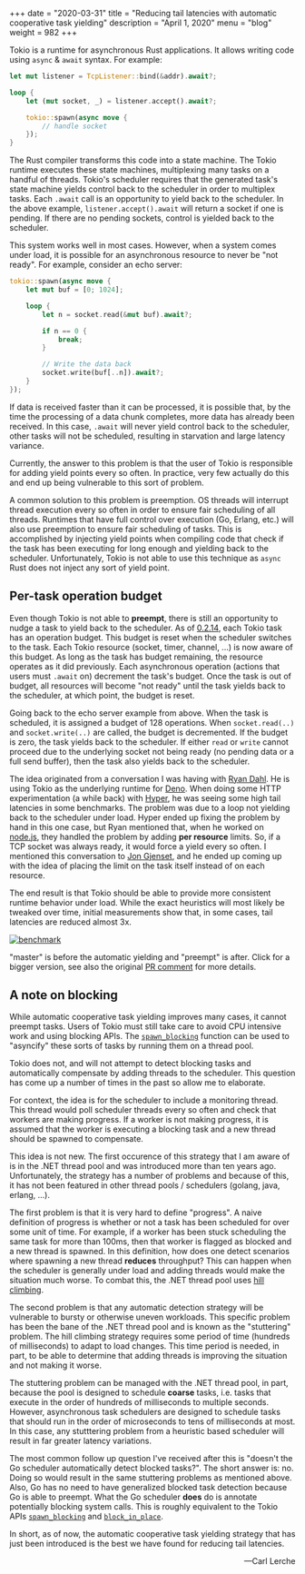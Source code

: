 +++
date = "2020-03-31"
title = "Reducing tail latencies with automatic cooperative task yielding"
description = "April 1, 2020"
menu = "blog"
weight = 982
+++

Tokio is a runtime for asynchronous Rust applications. It allows writing code
using `async` & `await` syntax. For example:

```rust
let mut listener = TcpListener::bind(&addr).await?;

loop {
    let (mut socket, _) = listener.accept().await?;

    tokio::spawn(async move {
        // handle socket
    });
}
```

The Rust compiler transforms this code into a state machine. The Tokio runtime
executes these state machines, multiplexing many tasks on a handful of threads.
Tokio's scheduler requires that the generated task's state machine yields control
back to the scheduler in order to multiplex tasks. Each `.await` call is an
opportunity to yield back to the scheduler. In the above example,
`listener.accept().await` will return a socket if one is pending. If there are
no pending sockets, control is yielded back to the scheduler.

This system works well in most cases. However, when a system comes under load,
it is possible for an asynchronous resource to never be "not ready". For
example, consider an echo server:

```rust
tokio::spawn(async move {
    let mut buf = [0; 1024];

    loop {
        let n = socket.read(&mut buf).await?;

        if n == 0 {
            break;
        }

        // Write the data back
        socket.write(buf[..n]).await?;
    }
});
```

If data is received faster than it can be processed, it is possible that, by the
time the processing of a data chunk completes, more data has already been
received. In this case, `.await` will never yield control back to the scheduler,
other tasks will not be scheduled, resulting in starvation and large latency
variance.

Currently, the answer to this problem is that the user of Tokio is responsible
for adding yield points every so often. In practice, very few actually do this
and end up being vulnerable to this sort of problem.

A common solution to this problem is preemption. OS threads will interrupt
thread execution every so often in order to ensure fair scheduling of all
threads. Runtimes that have full control over execution (Go, Erlang, etc.)
will also use preemption to ensure fair scheduling of tasks. This is
accomplished by injecting yield points when compiling code that check if the
task has been executing for long enough and yielding back to the scheduler.
Unfortunately, Tokio is not able to use this technique as `async` Rust does not
inject any sort of yield point.

## Per-task operation budget

Even though Tokio is not able to **preempt**, there is still an opportunity to
nudge a task to yield back to the scheduler. As of [0.2.14], each Tokio task has
an operation budget. This budget is reset when the scheduler switches to the
task. Each Tokio resource (socket, timer, channel, ...) is now aware of this
budget. As long as the task has budget remaining, the resource operates as it did
previously. Each asynchronous operation (actions that users must `.await` on)
decrement the task's budget. Once the task is out of budget, all resources will
become "not ready" until the task yields back to the scheduler, at which point,
the budget is reset.

Going back to the echo server example from above. When the task is scheduled, it
is assigned a budget of 128 operations. When `socket.read(..)` and
`socket.write(..)` are called, the budget is decremented. If the budget is zero,
the task yields back to the scheduler. If either `read` or `write` cannot
proceed due to the underlying socket not being ready (no pending data or a full
send buffer), then the task also yields back to the scheduler.

The idea originated from a conversation I was having with [Ryan Dahl][ry]. He is
using Tokio as the underlying runtime for [Deno][deno]. When doing some HTTP
experimentation (a while back) with [Hyper], he was seeing some high tail
latencies in some benchmarks. The problem was due to a loop not yielding back to
the scheduler under load. Hyper ended up fixing the problem by hand in this one
case, but Ryan mentioned that, when he worked on [node.js][node], they handled
the problem by adding **per resource** limits. So, if a TCP socket was always
ready, it would force a yield every so often. I mentioned this conversation to
[Jon Gjenset][jonhoo], and he ended up coming up with the idea of placing the
limit on the task itself instead of on each resource.

The end result is that Tokio should be able to provide more consistent runtime
behavior under load. While the exact heuristics will most likely be tweaked over
time, initial measurements show that, in some cases, tail latencies are reduced
almost 3x.

[![benchmark](https://user-images.githubusercontent.com/176295/73222456-4a103300-4131-11ea-9131-4e437ecb9a04.png)](https://user-images.githubusercontent.com/176295/73222456-4a103300-4131-11ea-9131-4e437ecb9a04.png)

"master" is before the automatic yielding and "preempt" is after. Click for a
bigger version, see also the original [PR comment][pr] for more details.

## A note on blocking

While automatic cooperative task yielding improves many cases, it cannot preempt
tasks. Users of Tokio must still take care to avoid CPU intensive work and using
blocking APIs. The [`spawn_blocking`][spawn_blocking] function can be used to
"asyncify" these sorts of tasks by running them on a thread pool.

Tokio does not, and will not attempt to detect blocking tasks and automatically
compensate by adding threads to the scheduler. This question has come up a
number of times in the past so allow me to elaborate.

For context, the idea is for the scheduler to include a monitoring thread. This
thread would poll scheduler threads every so often and check that workers are
making progress. If a worker is not making progress, it is assumed that the
worker is executing a blocking task and a new thread should be spawned to
compensate.

This idea is not new. The first occurence of this strategy that I am aware of is
in the .NET thread pool and was introduced more than ten years ago.
Unfortunately, the strategy has a number of problems and because of this, it has
not been featured in other thread pools / schedulers (golang, java, erlang,
...).

The first problem is that it is very hard to define "progress". A naive
definition of progress is whether or not a task has been scheduled for over some
unit of time. For example, if a worker has been stuck scheduling the same task
for more than 100ms, then that worker is flagged as blocked and a new thread is
spawned. In this definition, how does one detect scenarios where spawning a new
thread **reduces** throughput? This can happen when the scheduler is generally
under load and adding threads would make the situation much worse. To combat
this, the .NET thread pool uses [hill climbing][hill].

The second problem is that any automatic detection strategy will be vulnerable
to bursty or otherwise uneven workloads. This specific problem has been the bane
of the .NET thread pool and is known as the "stuttering" problem. The hill
climbing strategy requires some period of time (hundreds of milliseconds) to
adapt to load changes. This time period is needed, in part, to be able to
determine that adding threads is improving the situation and not making it
worse.

The stuttering problem can be managed with the .NET thread pool, in part,
because the pool is designed to schedule **coarse** tasks, i.e. tasks that
execute in the order of hundreds of milliseconds to multiple seconds. However,
asynchronous task schedulers are designed to schedule tasks that should run in
the order of microseconds to tens of milliseconds at most. In this case, any
stutttering problem from a heuristic based scheduler will result in far greater
latency variations.

The most common follow up question I've received after this is "doesn't the Go
scheduler automatically detect blocked tasks?". The short answer is: no. Doing
so would result in the same stuttering problems as mentioned above. Also, Go has
no need to have generalized blocked task detection because Go is able to
preempt. What the Go scheduler **does** do is annotate potentially blocking
system calls. This is roughly equivalent to the Tokio APIs
[`spawn_blocking`][spawn_blocking] and [`block_in_place`][block_in_place].

In short, as of now, the automatic cooperative task yielding strategy that has
just been introduced is the best we have found for reducing tail latencies.

<div style="text-align:right">&mdash;Carl Lerche</div>


[0.2.14]: #
[ry]: https://github.com/ry
[deno]: https://github.com/denoland/deno
[Hyper]: github.com/hyperium/hyper/
[node]: https://nodejs.org
[jonhoo]: https://github.com/jonhoo/
[pr]: https://github.com/tokio-rs/tokio/pull/2160#issuecomment-579004856
[spawn_blocking]: https://docs.rs/tokio/0.2/tokio/task/fn.spawn_blocking.html
[block_in_place]: https://docs.rs/tokio/0.2/tokio/task/fn.block_in_place.html
[hill]: https://en.wikipedia.org/wiki/Hill_climbing
